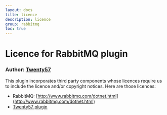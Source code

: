```yaml
---
layout: docs
title: licence
description: licence
group: rabbitmq
toc: true
---
```

# Licence for RabbitMQ plugin

### Author: [Twenty57](http://www.twenty57.com)

This plugin incorporates third party components whose licences require us to include the licence and/or copyright notices. Here are those licences:

- RabbitMQ: [http://www.rabbitmq.com/dotnet.html](http://www.rabbitmq.com/dotnet.html)
- [Twenty57 plugin](https://linx.software/plugins/builtin/licence/)
